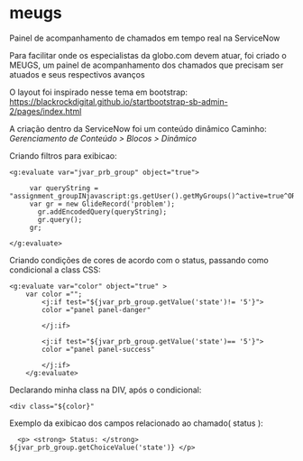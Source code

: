 # meugs
Painel de acompanhamento de chamados em tempo real na ServiceNow

Para facilitar onde os especialistas da globo.com devem atuar, foi criado o MEUGS, um painel de acompanhamento dos chamados que precisam ser atuados e seus respectivos avanços

O layout foi inspirado nesse tema em bootstrap: 
https://blackrockdigital.github.io/startbootstrap-sb-admin-2/pages/index.html

A criação dentro da ServiceNow foi um conteúdo dinâmico
Caminho: *Gerenciamento de Conteúdo > Blocos > Dinâmico*


Criando filtros para exibicao:


```
<g:evaluate var="jvar_prb_group" object="true">
	   
     var queryString = "assignment_groupINjavascript:gs.getUser().getMyGroups()^active=true^ORDERBYDESCnumber^EQ";
     var gr = new GlideRecord('problem');
	   gr.addEncodedQuery(queryString);
	   gr.query();
     gr;	     

</g:evaluate>

```



Criando condições de cores de acordo com o status, passando como condicional a class CSS:

```
<g:evaluate var="color" object="true" >		
	var color =""; 
		<j:if test="${jvar_prb_group.getValue('state')!= '5'}">	
		color ="panel panel-danger"
			
		</j:if> 	
   
		<j:if test="${jvar_prb_group.getValue('state')== '5'}">
        color ="panel panel-success"
   
		</j:if> 
    </g:evaluate>	

```

Declarando minha class na DIV, após o condicional: 

```
<div class="${color}"

```

Exemplo da exibicao dos campos relacionado ao chamado( status ):

  ```
	<p> <strong> Status: </strong> ${jvar_prb_group.getChoiceValue('state')} </p>
  ```
  
  
  
